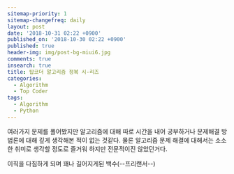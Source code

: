 ```yaml
---
sitemap-priority: 1
sitemap-changefreq: daily
layout: post
date: '2018-10-31 02:22 +0900'
published_on: '2018-10-30 02:22 +0900'
published: true
header-img: img/post-bg-miui6.jpg
comments: true
insearch: true
title: 탑코더 알고리즘 정복 시-리즈
categories:
  - Algorithm
  - Top Coder
tags:
  - Algorithm
  - Python
---
```

여러가지 문제를 풀어봤지만 알고리즘에 대해 따로 시간을 내어 공부하거나 문제해결 방법론에 대해 깊게 생각해본 적이 없는 것같다.
물론 알고리즘 문제 해결에 대해서는 소소한 취미로 생각할 정도로 즐거워 하지만 전문적이진 않았던거다.  

이직을 다짐하게 되며 꽤나 길어지게된 백수(--프리랜서--)